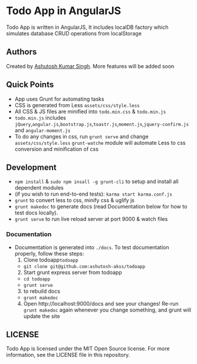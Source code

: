 
# Todo App in AngularJS

Todo App is written in AngularJS, It includes localDB factory which simulates database CRUD operations from localStorage


## Authors

Created by [Ashutosh Kumar Singh](https://facebook.com/ashutosh.akss). More features will be added soon


## Quick Points
* App uses Grunt for automating tasks
* CSS is generated from Less `assets/css/style.less`
* All CSS & JS files are minified into `todo.min.css` & `todo.min.js` 
* `todo.min.js` includes `jQuery`,`angular.js`,`bootstrap.js`,`toastr.js`,`moment.js`,`jquery-confirm.js` and `angular-moment.js`
* To do any changes in css, run `grunt serve` and change `assets/css/style.less` `grunt-watche` module will automate Less to css conversion and minification of css


## Development

* `npm install` & `sudo npm insall -g grunt-cli` to setup and install all dependent modules
* (if you wish to run end-to-end tests): `karma start karma.conf.js`
* `grunt` to convert less to css, minify css & uglify js 
* `grunt makedoc` to generate docs (read Documentation below for how to test docs locally).
* `grunt serve` to run live reload server at port 9000 & watch files

### Documentation

* Documentation is generated into `./docs`.  To test documentation properly, follow these steps:
  1. Clone todoapp`todoapp`
    - `git clone git@github.com:ashutosh-akss/todoapp`
  2. Start grunt express server from todoapp
    - `cd todoapp`
    - `grunt serve`
  3. to rebuild docs
    - `grunt makedoc`
  4. Open http://localhost:9000/docs and see your changes! Re-run `grunt makedoc` again whenever you change something, and grunt will update the site


## LICENSE

Todo App is licensed under the MIT Open Source license. For more information, see the LICENSE file in this repository.